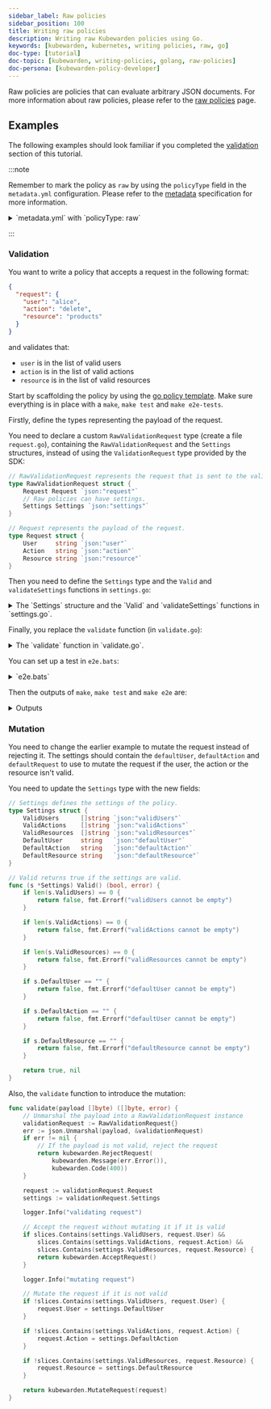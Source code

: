 ```yaml
---
sidebar_label: Raw policies
sidebar_position: 100
title: Writing raw policies
description: Writing raw Kubewarden policies using Go.
keywords: [kubewarden, kubernetes, writing policies, raw, go]
doc-type: [tutorial]
doc-topic: [kubewarden, writing-policies, golang, raw-policies]
doc-persona: [kubewarden-policy-developer]
---
```


<head>
  <link rel="canonical" href="https://docs.kubewarden.io/tutorials/writing-policies/go/raw-policies"/>
</head>

Raw policies are policies that can evaluate arbitrary JSON documents.
For more information about raw policies, please refer to the [raw policies](../../../howtos/raw-policies.md) page.

## Examples

The following examples should look familiar if you completed the [validation](04-validation.md) section of this tutorial.

:::note

Remember to mark the policy as `raw` by using the `policyType` field in the `metadata.yml` configuration.
Please refer to the [metadata](../metadata.md) specification for more information.

<details>
<summary>`metadata.yml` with `policyType: raw`</summary>
```console
rules:
- apiGroups: [""]
  apiVersions: ["v1"]
  resources: ["pods"]
  operations: ["CREATE"]
mutating: false
contextAware: false
executionMode: kubewarden-wapc
policyType: raw
# Consider the policy for the background audit scans. Default is true. Note the
# intrinsic limitations of the background audit feature on docs.kubewarden.io;
# If your policy hits any limitations, set to false for the audit feature to
# skip this policy and not generate false positives.
backgroundAudit: true
annotations:
  # kubewarden specific:
  io.kubewarden.policy.ociUrl: ghcr.io/yourorg/policies/policy-name # must match release workflow oci-target
  io.kubewarden.policy.title: policy-name
  io.kubewarden.policy.version: 0.1.0  # should match the OCI tag
  io.kubewarden.policy.description: Short description
  io.kubewarden.policy.author: "Author name <author-email@example.com>"
  io.kubewarden.policy.url: https://github.com/yourorg/policy-name
  io.kubewarden.policy.source: https://github.com/yourorg/policy-name
  io.kubewarden.policy.license: Apache-2.0
  # The next two annotations are used in the policy report generated by the
  # Audit scanner. Severity indicates policy check result criticality and
  # Category indicates policy category. See more here at docs.kubewarden.io
  io.kubewarden.policy.severity: medium # one of info, low, medium, high, critical. See docs.
  io.kubewarden.policy.category: Resource validation
  # artifacthub specific: (optional, to release in Artifact Hub)
  io.artifacthub.displayName: Policy Name
  io.artifacthub.resources: Pod
  io.artifacthub.keywords: pod, cool policy, kubewarden
```
</details>

:::

### Validation

You want to write a policy that accepts a request in the following format:

```json
{
  "request": {
    "user": "alice",
    "action": "delete",
    "resource": "products"
  }
}
```

and validates that:

- `user` is in the list of valid users
- `action` is in the list of valid actions
- `resource` is in the list of valid resources

Start by scaffolding the policy by using the
[go policy template](https://github.com/kubewarden/go-policy-template).
Make sure everything is in place with a `make`, `make test` and `make e2e-tests`.

Firstly, define the types representing the payload of the request.

You need to declare a custom `RawValidationRequest` type (create a file `request.go`),
containing the `RawValidationRequest` and the `Settings` structures,
instead of using the `ValidationRequest` type provided by the SDK:

```go
// RawValidationRequest represents the request that is sent to the validate function by the Policy Server.
type RawValidationRequest struct {
    Request Request `json:"request"`
    // Raw policies can have settings.
    Settings Settings `json:"settings"`
}

// Request represents the payload of the request.
type Request struct {
    User     string `json:"user"`
    Action   string `json:"action"`
    Resource string `json:"resource"`
}
```

Then you need to define the `Settings` type and the `Valid` and `validateSettings` functions in `settings.go`:

<details>

<summary>The `Settings` structure and the `Valid` and `validateSettings` functions in `settings.go`.</summary>

```go
// Settings represents the settings of the policy.
type Settings struct {
	ValidUsers     []string `json:"validUsers"`
	ValidActions   []string `json:"validActions"`
	ValidResources []string `json:"validResources"`
}

// Valid returns true if the settings are valid.
func (s *Settings) Valid() (bool, error) {
    if len(s.ValidUsers) == 0 {
        return false, fmt.Errorf("validUsers cannot be empty")
    }

    if len(s.ValidActions) == 0 {
        return false, fmt.Errorf("validActions cannot be empty")
    }

    if len(s.ValidResources) == 0 {
        return false, fmt.Errorf("validResources cannot be empty")
    }

    return true, nil
}

// validateSettings validates the settings.
func validateSettings(payload []byte) ([]byte, error) {
    logger.Info("validating settings")

    settings := Settings{}
    err := json.Unmarshal(payload, &settings)
    if err != nil {
        return kubewarden.RejectSettings(kubewarden.Message(fmt.Sprintf("Provided settings are not valid: %v", err)))
    }

    valid, err := settings.Valid()
    if err != nil {
        return kubewarden.RejectSettings(kubewarden.Message(fmt.Sprintf("Provided settings are not valid: %v", err)))
    }
    if valid {
        return kubewarden.AcceptSettings()
    }

    logger.Warn("rejecting settings")
    return kubewarden.RejectSettings(kubewarden.Message("Provided settings are not valid"))
}
```

</details>

Finally, you replace the `validate` function (in `validate.go`):

<details>

<summary>The `validate` function in `validate.go`.</summary>

```go
func validate(payload []byte) ([]byte, error) {
    // Unmarshal the payload into a RawValidationRequest instance
    validationRequest := RawValidationRequest{}
    err := json.Unmarshal(payload, &validationRequest)
    if err != nil {
        // If the payload is not valid, reject the request
        return kubewarden.RejectRequest(
            kubewarden.Message(err.Error()),
            kubewarden.Code(400))
    }

    request := validationRequest.Request
    settings := validationRequest.Settings

    // Validate the payload
    if slices.Contains(settings.ValidUsers, request.User) &&
        slices.Contains(settings.ValidActions, request.Action) &&
        slices.Contains(settings.ValidResources, request.Resource) {
        return kubewarden.AcceptRequest()
    }

    return kubewarden.RejectRequest(
        kubewarden.Message("The request cannot be accepted."),
        kubewarden.Code(400))
}
```

</details>

You can set up a test in `e2e.bats`:

<details>

<summary>`e2e.bats`</summary>

```bash
#!/usr/bin/env bats

@test "accept" {
  run kwctl run annotated-policy.wasm -r test_data/request.json -s test_data/settings.json

  # this prints the output when one the checks below fails
  echo "output = ${output}"

  # request allowed
  [ "$status" -eq 0 ]
  [ $(expr "$output" : '.*allowed.*true') -ne 0 ]
}
```

</details>

Then the outputs of `make`, `make test` and `make e2e` are:

<details>

<summary>Outputs</summary>

```console
make && make test && make e2e-tests
docker run \
	--rm \
	-e GOFLAGS="-buildvcs=false" \
	-v /home/jhk/projects/suse/tmp/fab-goraw:/src \
	-w /src tinygo/tinygo:0.30.0 \
	tinygo build -o policy.wasm -target=wasi -no-debug .
go test -v
=== RUN   TestAcceptValidSettings
--- PASS: TestAcceptValidSettings (0.00s)
=== RUN   TestRejectSettingsWithEmptyValidUsers
--- PASS: TestRejectSettingsWithEmptyValidUsers (0.00s)
=== RUN   TestRejectSettingsWithEmptyValidActions
--- PASS: TestRejectSettingsWithEmptyValidActions (0.00s)
=== RUN   TestRejectSettingsWithEmptyValidResources
--- PASS: TestRejectSettingsWithEmptyValidResources (0.00s)
=== RUN   TestValidateRequestAccept
--- PASS: TestValidateRequestAccept (0.00s)
=== RUN   TestValidateRequestReject
--- PASS: TestValidateRequestReject (0.00s)
PASS
ok  	github.com/kubewarden/go-policy-template	0.002s
kwctl annotate -m metadata.yml -u README.md -o annotated-policy.wasm policy.wasm
bats e2e.bats
e2e.bats
 ✓ accept

1 test, 0 failures
```

</details>

### Mutation

You need to change the earlier example to mutate the request instead of rejecting it.
The settings should contain the `defaultUser`, `defaultAction` and `defaultRequest`
to use to mutate the request if the user, the action or the resource isn't valid.

You need to update the `Settings` type with the new fields:

```go
// Settings defines the settings of the policy.
type Settings struct {
    ValidUsers      []string `json:"validUsers"`
    ValidActions    []string `json:"validActions"`
    ValidResources  []string `json:"validResources"`
    DefaultUser     string   `json:"defaultUser"`
    DefaultAction   string   `json:"defaultAction"`
    DefaultResource string   `json:"defaultResource"`
}

// Valid returns true if the settings are valid.
func (s *Settings) Valid() (bool, error) {
    if len(s.ValidUsers) == 0 {
        return false, fmt.Errorf("validUsers cannot be empty")
    }

    if len(s.ValidActions) == 0 {
        return false, fmt.Errorf("validActions cannot be empty")
    }

    if len(s.ValidResources) == 0 {
        return false, fmt.Errorf("validResources cannot be empty")
    }

    if s.DefaultUser == "" {
        return false, fmt.Errorf("defaultUser cannot be empty")
    }

    if s.DefaultAction == "" {
        return false, fmt.Errorf("defaultUser cannot be empty")
    }

    if s.DefaultResource == "" {
        return false, fmt.Errorf("defaultResource cannot be empty")
    }

    return true, nil
}
```

Also, the `validate` function to introduce the mutation:

```go
func validate(payload []byte) ([]byte, error) {
    // Unmarshal the payload into a RawValidationRequest instance
    validationRequest := RawValidationRequest{}
    err := json.Unmarshal(payload, &validationRequest)
    if err != nil {
        // If the payload is not valid, reject the request
        return kubewarden.RejectRequest(
            kubewarden.Message(err.Error()),
            kubewarden.Code(400))
    }

    request := validationRequest.Request
    settings := validationRequest.Settings

    logger.Info("validating request")

    // Accept the request without mutating it if it is valid
    if slices.Contains(settings.ValidUsers, request.User) &&
        slices.Contains(settings.ValidActions, request.Action) &&
        slices.Contains(settings.ValidResources, request.Resource) {
        return kubewarden.AcceptRequest()
    }

    logger.Info("mutating request")

    // Mutate the request if it is not valid
    if !slices.Contains(settings.ValidUsers, request.User) {
        request.User = settings.DefaultUser
    }

    if !slices.Contains(settings.ValidActions, request.Action) {
        request.Action = settings.DefaultAction
    }

    if !slices.Contains(settings.ValidResources, request.Resource) {
        request.Resource = settings.DefaultResource
    }

    return kubewarden.MutateRequest(request)
}
```
